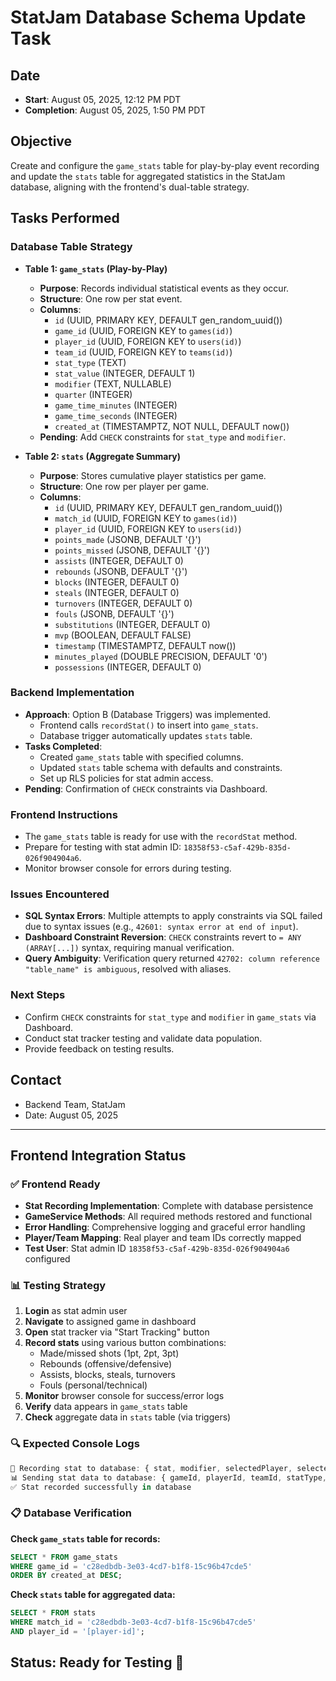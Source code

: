 # StatJam Database Schema Update Task

## Date
- **Start**: August 05, 2025, 12:12 PM PDT  
- **Completion**: August 05, 2025, 1:50 PM PDT  

## Objective
Create and configure the `game_stats` table for play-by-play event recording and update the `stats` table for aggregated statistics in the StatJam database, aligning with the frontend's dual-table strategy.

## Tasks Performed

### Database Table Strategy
- **Table 1: `game_stats` (Play-by-Play)**
  - **Purpose**: Records individual statistical events as they occur.
  - **Structure**: One row per stat event.
  - **Columns**:
    - `id` (UUID, PRIMARY KEY, DEFAULT gen_random_uuid())
    - `game_id` (UUID, FOREIGN KEY to `games(id)`)
    - `player_id` (UUID, FOREIGN KEY to `users(id)`)
    - `team_id` (UUID, FOREIGN KEY to `teams(id)`)
    - `stat_type` (TEXT)
    - `stat_value` (INTEGER, DEFAULT 1)
    - `modifier` (TEXT, NULLABLE)
    - `quarter` (INTEGER)
    - `game_time_minutes` (INTEGER)
    - `game_time_seconds` (INTEGER)
    - `created_at` (TIMESTAMPTZ, NOT NULL, DEFAULT now())
  - **Pending**: Add `CHECK` constraints for `stat_type` and `modifier`.

- **Table 2: `stats` (Aggregate Summary)**
  - **Purpose**: Stores cumulative player statistics per game.
  - **Structure**: One row per player per game.
  - **Columns**:
    - `id` (UUID, PRIMARY KEY, DEFAULT gen_random_uuid())
    - `match_id` (UUID, FOREIGN KEY to `games(id)`)
    - `player_id` (UUID, FOREIGN KEY to `users(id)`)
    - `points_made` (JSONB, DEFAULT '{}')
    - `points_missed` (JSONB, DEFAULT '{}')
    - `assists` (INTEGER, DEFAULT 0)
    - `rebounds` (JSONB, DEFAULT '{}')
    - `blocks` (INTEGER, DEFAULT 0)
    - `steals` (INTEGER, DEFAULT 0)
    - `turnovers` (INTEGER, DEFAULT 0)
    - `fouls` (JSONB, DEFAULT '{}')
    - `substitutions` (INTEGER, DEFAULT 0)
    - `mvp` (BOOLEAN, DEFAULT FALSE)
    - `timestamp` (TIMESTAMPTZ, DEFAULT now())
    - `minutes_played` (DOUBLE PRECISION, DEFAULT '0')
    - `possessions` (INTEGER, DEFAULT 0)

### Backend Implementation
- **Approach**: Option B (Database Triggers) was implemented.
  - Frontend calls `recordStat()` to insert into `game_stats`.
  - Database trigger automatically updates `stats` table.
- **Tasks Completed**:
  - Created `game_stats` table with specified columns.
  - Updated `stats` table schema with defaults and constraints.
  - Set up RLS policies for stat admin access.
- **Pending**: Confirmation of `CHECK` constraints via Dashboard.

### Frontend Instructions
- The `game_stats` table is ready for use with the `recordStat` method.
- Prepare for testing with stat admin ID: `18358f53-c5af-429b-835d-026f904904a6`.
- Monitor browser console for errors during testing.

### Issues Encountered
- **SQL Syntax Errors**: Multiple attempts to apply constraints via SQL failed due to syntax issues (e.g., `42601: syntax error at end of input`).
- **Dashboard Constraint Reversion**: `CHECK` constraints revert to `= ANY (ARRAY[...])` syntax, requiring manual verification.
- **Query Ambiguity**: Verification query returned `42702: column reference "table_name" is ambiguous`, resolved with aliases.

### Next Steps
- Confirm `CHECK` constraints for `stat_type` and `modifier` in `game_stats` via Dashboard.
- Conduct stat tracker testing and validate data population.
- Provide feedback on testing results.

## Contact
- Backend Team, StatJam  
- Date: August 05, 2025

---

## Frontend Integration Status

### ✅ Frontend Ready
- **Stat Recording Implementation**: Complete with database persistence
- **GameService Methods**: All required methods restored and functional
- **Error Handling**: Comprehensive logging and graceful error handling
- **Player/Team Mapping**: Real player and team IDs correctly mapped
- **Test User**: Stat admin ID `18358f53-c5af-429b-835d-026f904904a6` configured

### 📊 Testing Strategy
1. **Login** as stat admin user
2. **Navigate** to assigned game in dashboard
3. **Open** stat tracker via "Start Tracking" button
4. **Record stats** using various button combinations:
   - Made/missed shots (1pt, 2pt, 3pt)
   - Rebounds (offensive/defensive)
   - Assists, blocks, steals, turnovers
   - Fouls (personal/technical)
5. **Monitor** browser console for success/error logs
6. **Verify** data appears in `game_stats` table
7. **Check** aggregate data in `stats` table (via triggers)

### 🔍 Expected Console Logs
```javascript
🏀 Recording stat to database: { stat, modifier, selectedPlayer, selectedTeam }
📊 Sending stat data to database: { gameId, playerId, teamId, statType, statValue, quarter, gameTimeMinutes, gameTimeSeconds }
✅ Stat recorded successfully in database
```

### 📋 Database Verification
**Check `game_stats` table for records:**
```sql
SELECT * FROM game_stats 
WHERE game_id = 'c28edbdb-3e03-4cd7-b1f8-15c96b47cde5' 
ORDER BY created_at DESC;
```

**Check `stats` table for aggregated data:**
```sql
SELECT * FROM stats 
WHERE match_id = 'c28edbdb-3e03-4cd7-b1f8-15c96b47cde5' 
AND player_id = '[player-id]';
```

## Status: Ready for Testing 🚀